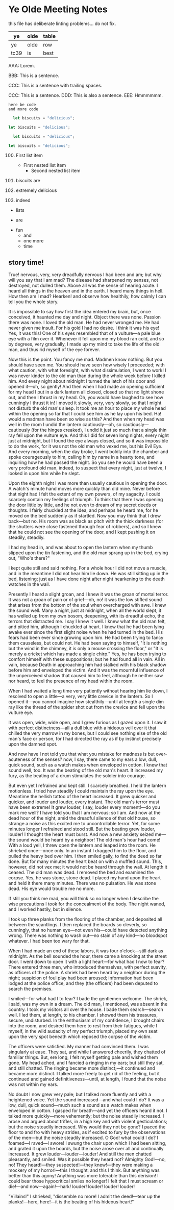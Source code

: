 # Ye Olde Meeting Notes

this file has deliberate linting problems... do not fix.

| ye   | olde | table |
|------|------|-------|
| ye   | olde | row   |
| tc39 | is   | best  |

AAA: Lorem.

BBB: This is a sentence.

CCC: This is a sentence with trailing spaces.

CCC: This is a sentence.
DDD: This is also a sentence.
EEE: Hmmmmmm.

```
here be code
and more code
```

```js
  let biscuits = "delicious";
```

```js
let biscuits = "delicious";
```

```js 
  let biscuits = "delicious";
```

```js 
let biscuits = "delicious";
```

100. First list item
       - First nested list item
         - Second nested list item

1. biscuits are
1. extremely delicious
1. indeed

- lists
* are
+ fun
  - and
  * one more
  + time

## story time!

True! nervous, very, very dreadfully nervous I had been and am; but why will you say that I am mad? The disease had sharpened my senses, not destroyed, not dulled them. Above all was the sense of hearing acute. I heard all things in the heaven and in the earth. I heard many things in hell. How then am I mad? Hearken! and observe how healthily, how calmly I can tell you the whole story.

It is impossible to say how first the idea entered my brain, but, once conceived, it haunted me day and night. Object there was none. Passion there was none. I loved the old man. He had never wronged me. He had never given me insult. For his gold I had no desire. I think it was his eye! Yes, it was this! One of his eyes resembled that of a vulture—a pale blue eye with a film over it. Whenever it fell upon me my blood ran cold, and so by degrees, very gradually, I made up my mind to take the life of the old man, and thus rid myself of the eye forever.

Now this is the point. You fancy me mad. Madmen know nothing. But you should have seen me. You should have seen how wisely I proceeded; with what caution, with what foresight, with what dissimulation, I went to work! I was never kinder to the old man than during the whole week before I killed him. And every night about midnight I turned the latch of his door and opened it—oh, so gently! And then when I had made an opening sufficient for my head I put in a dark lantern all closed, closed so that no light shone out, and then I thrust in my head. Oh, you would have laughed to see how cunningly I thrust it in! I moved it slowly, very, very slowly, so that I might not disturb the old man's sleep. It took me an hour to place my whole head within the opening so far that I could see him as he lay upon his bed. Ha! would a madman have been so wise as this? And then when my head was well in the room I undid the lantern cautiously—oh, so cautiously—cautiously (for the hinges creaked), I undid it just so much that a single thin ray fell upon the vulture eye. And this I did for seven long nights, every night just at midnight, but I found the eye always closed, and so it was impossible to do the work, for it was not the old man who vexed me, but his Evil Eye. And every morning, when the day broke, I went boldly into the chamber and spoke courageously to him, calling him by name in a hearty tone, and inquiring how he had passed the night. So you see he would have been a very profound old man, indeed, to suspect that every night, just at twelve, I looked in upon him while he slept.

Upon the eighth night I was more than usually cautious in opening the door. A watch's minute hand moves more quickly than did mine. Never before that night had I felt the extent of my own powers, of my sagacity. I could scarcely contain my feelings of triumph. To think that there I was opening the door little by little, and he not even to dream of my secret deeds or thoughts. I fairly chuckled at the idea, and perhaps he heard me, for he moved on the bed suddenly as if startled. Now you may think that I drew back—but no. His room was as black as pitch with the thick darkness (for the shutters were close fastened through fear of robbers), and so I knew that he could not see the opening of the door, and I kept pushing it on steadily, steadily.

I had my head in, and was about to open the lantern when my thumb slipped upon the tin fastening, and the old man sprang up in the bed, crying out, "Who's there?"

I kept quite still and said nothing. For a whole hour I did not move a muscle, and in the meantime I did not hear him lie down. He was still sitting up in the bed, listening; just as I have done night after night hearkening to the death watches in the wall.

Presently I heard a slight groan, and I knew it was the groan of mortal terror. It was not a groan of pain or of grief—oh, no! it was the low stifled sound that arises from the bottom of the soul when overcharged with awe. I knew the sound well. Many a night, just at midnight, when all the world slept, it has welled up from my own bosom, deepening, with its dreadful echo, the terrors that distracted me. I say I knew it well. I knew what the old man felt, and pitied him, although I chuckled at heart. I knew that he had been lying awake ever since the first slight noise when he had turned in the bed. His fears had been ever since growing upon him. He had been trying to fancy them causeless, but could not. He had been saying to himself, "It is nothing but the wind in the chimney, it is only a mouse crossing the floor," or "It is merely a cricket which has made a single chirp." Yes, he has been trying to comfort himself with these suppositions; but he had found all in vain. All in vain, because Death in approaching him had stalked with his black shadow before him and enveloped the victim. And it was the mournful influence of the unperceived shadow that caused him to feel, although he neither saw nor heard, to feel the presence of my head within the room.

When I had waited a long time very patiently without hearing him lie down, I resolved to open a little—a very, very little crevice in the lantern. So I opened it—you cannot imagine how stealthily—until at length a single dim ray like the thread of the spider shot out from the crevice and fell upon the vulture eye.

It was open, wide, wide open, and I grew furious as I gazed upon it. I saw it with perfect distinctness—all a dull blue with a hideous veil over it that chilled the very marrow in my bones, but I could see nothing else of the old man's face or person, for I had directed the ray as if by instinct precisely upon the damned spot.

And now have I not told you that what you mistake for madness is but over-acuteness of the senses? now, I say, there came to my ears a low, dull, quick sound, such as a watch makes when enveloped in cotton. I knew that sound well, too. It was the beating of the old man's heart. It increased my fury, as the beating of a drum stimulates the soldier into courage.

But even yet I refrained and kept still. I scarcely breathed. I held the lantern motionless. I tried how steadily I could maintain the ray upon the eye. Meantime the hellish tattoo of the heart increased. It grew quicker and quicker, and louder and louder, every instant. The old man's terror must have been extreme! It grew louder, I say, louder every moment!—do you mark me well? I have told you that I am nervous: so I am. And now at the dead hour of the night, amid the dreadful silence of that old house, so strange a noise as this excited me to uncontrollable terror. Yet, for some minutes longer I refrained and stood still. But the beating grew louder, louder! I thought the heart must burst. And now a new anxiety seized me—the sound would be heard by a neighbor!
The old man's hour had come! With a loud yell, I threw open the lantern and leaped into the room. He shrieked once—once only. In an instant I dragged him to the floor, and pulled the heavy bed over him. I then smiled gaily, to find the deed so far done. But for many minutes the heart beat on with a muffled sound. This, however, did not vex me; it would not be heard through the wall. At length it ceased. The old man was dead. I removed the bed and examined the corpse.
Yes, he was stone, stone dead. I placed my hand upon the heart and held it there many minutes.
There was no pulsation. He was stone dead. His eye would trouble me no more.

If still you think me mad, you will think so no longer when I describe the wise precautions I took for the concealment of the body. The night waned, and I worked hastily, but in silence.

I took up three planks from the flooring of the chamber, and deposited all between the scantlings. I then replaced the boards so cleverly, so cunningly, that no human eye—not even his—could have detected anything wrong. There was nothing to wash out—no stain of any kind—no bloodspot whatever. I had been too wary for that.

When I had made an end of these labors, it was four o'clock—still dark as midnight. As the bell sounded the hour, there came a knocking at the street door. I went down to open it with a light heart—for what had I now to fear? There entered three men, who introduced themselves, with perfect suavity, as officers of the police. A shriek had been heard by a neighbor during the night; suspicion of foul play had been aroused; information had been lodged at the police office, and they (the officers) had been deputed to search the premises.

I smiled—for what had I to fear? I bade the gentlemen welcome. The shriek, I said, was my own in a dream. The old man, I mentioned, was absent in the country. I took my visitors all over the house. I bade them search—search well. I led them, at length, to his chamber.
I showed them his treasures, secure, undisturbed. In the enthusiasm of my confidence, I brought chairs into the room, and desired them here to rest from their fatigues, while I myself, in the wild audacity of my perfect triumph, placed my own seat upon the very spot beneath which reposed the corpse of the victim.

The officers were satisfied. My manner had convinced them. I was singularly at ease. They sat, and while I answered cheerily, they chatted of familiar things. But, ere long, I felt myself getting pale and wished them gone. My head ached, and I fancied a ringing in my ears; but still they sat, and still chatted. The ringing became more distinct;—it continued and became more distinct. I talked more freely to get rid of the feeling, but it continued and gained definitiveness—until, at length, I found that the noise was not within my ears.

No doubt I now grew very pale; but I talked more fluently and with a heightened voice. Yet the sound increased—and what could I do? It was a low, dull, quick sound—much such a sound as a watch makes when enveloped in cotton. I gasped for breath—and yet the officers heard it not. I talked more quickly—more vehemently; but the noise steadily increased. I arose and argued about trifles, in a high key and with violent gesticulations; but the noise steadily increased. Why would they not be gone? I paced the floor to and fro with heavy strides, as if excited to fury by the observations of the men—but the noise steadily increased. O God! what could I do? I foamed—I raved—I swore! I swung the chair upon which I had been sitting, and grated it upon the boards, but the noise arose over all and continually increased. It grew louder—louder—louder! And still the men chatted pleasantly, and smiled. Was it possible they heard not? Almighty God!—no, no! They heard!—they suspected!—they knew!—they were making a mockery of my horror!—this I thought, and this I think. But anything was better than this agony! Anything was more tolerable than this derision! I could bear those hypocritical smiles no longer! I felt that I must scream or die!—and now—again!—hark! louder! louder! louder! louder!

"Villains!" I shrieked, "dissemble no more! I admit the deed!—tear up the planks!—here, here!—it is the beating of his hideous heart!"
